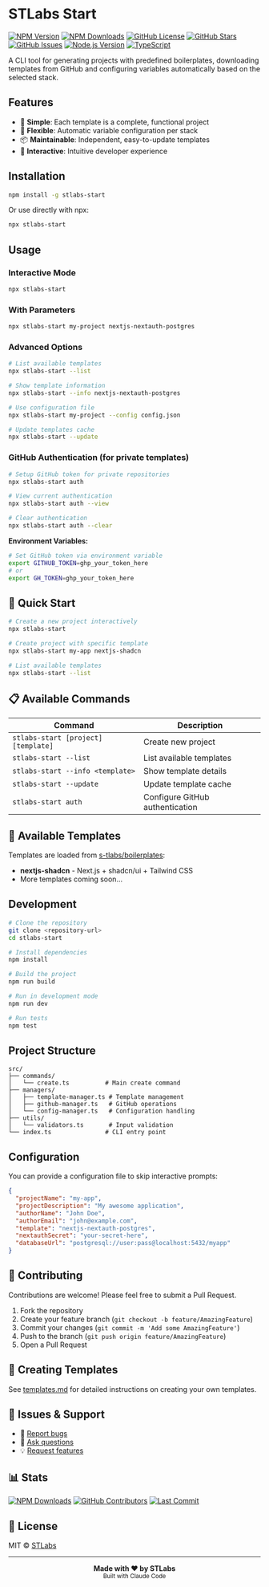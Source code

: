 # STLabs Start

[![NPM Version](https://img.shields.io/npm/v/stlabs-start.svg)](https://www.npmjs.com/package/stlabs-start)
[![NPM Downloads](https://img.shields.io/npm/dm/stlabs-start.svg)](https://www.npmjs.com/package/stlabs-start)
[![GitHub License](https://img.shields.io/github/license/s-tlabs/stlabs-start.svg)](https://github.com/s-tlabs/stlabs-start/blob/main/LICENSE)
[![GitHub Stars](https://img.shields.io/github/stars/s-tlabs/stlabs-start.svg)](https://github.com/s-tlabs/stlabs-start/stargazers)
[![GitHub Issues](https://img.shields.io/github/issues/s-tlabs/stlabs-start.svg)](https://github.com/s-tlabs/stlabs-start/issues)
[![Node.js Version](https://img.shields.io/node/v/stlabs-start.svg)](https://nodejs.org)
[![TypeScript](https://img.shields.io/badge/TypeScript-Ready-blue.svg)](https://www.typescriptlang.org)

A CLI tool for generating projects with predefined boilerplates, downloading templates from GitHub and configuring variables automatically based on the selected stack.

## Features

- 🚀 **Simple**: Each template is a complete, functional project
- 🔧 **Flexible**: Automatic variable configuration per stack
- 📦 **Maintainable**: Independent, easy-to-update templates
- 🎯 **Interactive**: Intuitive developer experience

## Installation

```bash
npm install -g stlabs-start
```

Or use directly with npx:

```bash
npx stlabs-start
```

## Usage

### Interactive Mode

```bash
npx stlabs-start
```

### With Parameters

```bash
npx stlabs-start my-project nextjs-nextauth-postgres
```

### Advanced Options

```bash
# List available templates
npx stlabs-start --list

# Show template information
npx stlabs-start --info nextjs-nextauth-postgres

# Use configuration file
npx stlabs-start my-project --config config.json

# Update templates cache
npx stlabs-start --update
```

### GitHub Authentication (for private templates)

```bash
# Setup GitHub token for private repositories
npx stlabs-start auth

# View current authentication
npx stlabs-start auth --view

# Clear authentication
npx stlabs-start auth --clear
```

**Environment Variables:**
```bash
# Set GitHub token via environment variable
export GITHUB_TOKEN=ghp_your_token_here
# or
export GH_TOKEN=ghp_your_token_here
```

## 🎯 Quick Start

```bash
# Create a new project interactively
npx stlabs-start

# Create project with specific template
npx stlabs-start my-app nextjs-shadcn

# List available templates
npx stlabs-start --list
```

## 📋 Available Commands

| Command | Description |
|---------|-------------|
| `stlabs-start [project] [template]` | Create new project |
| `stlabs-start --list` | List available templates |
| `stlabs-start --info <template>` | Show template details |
| `stlabs-start --update` | Update template cache |
| `stlabs-start auth` | Configure GitHub authentication |

## 🎨 Available Templates

Templates are loaded from [s-tlabs/boilerplates](https://github.com/s-tlabs/boilerplates):

- **nextjs-shadcn** - Next.js + shadcn/ui + Tailwind CSS
- More templates coming soon...

## Development

```bash
# Clone the repository
git clone <repository-url>
cd stlabs-start

# Install dependencies
npm install

# Build the project
npm run build

# Run in development mode
npm run dev

# Run tests
npm test
```

## Project Structure

```
src/
├── commands/
│   └── create.ts          # Main create command
├── managers/
│   ├── template-manager.ts # Template management
│   ├── github-manager.ts   # GitHub operations
│   └── config-manager.ts   # Configuration handling
├── utils/
│   └── validators.ts       # Input validation
└── index.ts               # CLI entry point
```

## Configuration

You can provide a configuration file to skip interactive prompts:

```json
{
  "projectName": "my-app",
  "projectDescription": "My awesome application",
  "authorName": "John Doe",
  "authorEmail": "john@example.com",
  "template": "nextjs-nextauth-postgres",
  "nextauthSecret": "your-secret-here",
  "databaseUrl": "postgresql://user:pass@localhost:5432/myapp"
}
```

## 🤝 Contributing

Contributions are welcome! Please feel free to submit a Pull Request.

1. Fork the repository
2. Create your feature branch (`git checkout -b feature/AmazingFeature`)
3. Commit your changes (`git commit -m 'Add some AmazingFeature'`)
4. Push to the branch (`git push origin feature/AmazingFeature`)
5. Open a Pull Request

## 📝 Creating Templates

See [templates.md](./templates.md) for detailed instructions on creating your own templates.

## 🐛 Issues & Support

- 🐛 [Report bugs](https://github.com/s-tlabs/stlabs-start/issues)
- 💬 [Ask questions](https://github.com/s-tlabs/stlabs-start/discussions)
- 💡 [Request features](https://github.com/s-tlabs/stlabs-start/issues/new)

## 📊 Stats

[![NPM Downloads](https://img.shields.io/npm/dt/stlabs-start.svg)](https://www.npmjs.com/package/stlabs-start)
[![GitHub Contributors](https://img.shields.io/github/contributors/s-tlabs/stlabs-start.svg)](https://github.com/s-tlabs/stlabs-start/graphs/contributors)
[![Last Commit](https://img.shields.io/github/last-commit/s-tlabs/stlabs-start.svg)](https://github.com/s-tlabs/stlabs-start/commits/main)

## 📄 License

MIT © [STLabs](https://github.com/s-tlabs)

---

<div align="center">
  <strong>Made with ❤️ by STLabs</strong>
  <br>
  <sub>Built with Claude Code</sub>
</div>